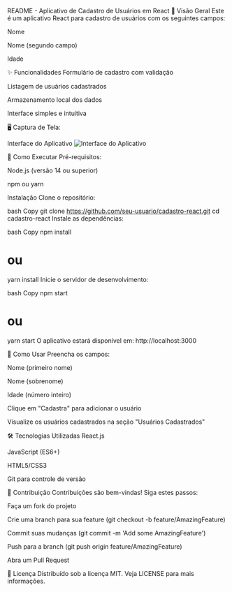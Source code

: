 README - Aplicativo de Cadastro de Usuários em React
📌 Visão Geral
Este é um aplicativo React para cadastro de usuários com os seguintes campos:

Nome

Nome (segundo campo)

Idade

✨ Funcionalidades
Formulário de cadastro com validação

Listagem de usuários cadastrados

Armazenamento local dos dados

Interface simples e intuitiva

🖥️ Captura de Tela:

Interface do Aplicativo
![Interface do Aplicativo](fonte/cadastrarUSUARIO.jpg)

🚀 Como Executar
Pré-requisitos:

Node.js (versão 14 ou superior)

npm ou yarn

Instalação
Clone o repositório:

bash
Copy
git clone https://github.com/seu-usuario/cadastro-react.git
cd cadastro-react
Instale as dependências:

bash
Copy
npm install
# ou
yarn install
Inicie o servidor de desenvolvimento:

bash
Copy
npm start
# ou
yarn start
O aplicativo estará disponível em: http://localhost:3000

📝 Como Usar
Preencha os campos:

Nome (primeiro nome)

Nome (sobrenome)

Idade (número inteiro)

Clique em "Cadastra" para adicionar o usuário

Visualize os usuários cadastrados na seção "Usuários Cadastrados"

🛠️ Tecnologias Utilizadas
React.js

JavaScript (ES6+)

HTML5/CSS3

Git para controle de versão

🤝 Contribuição
Contribuições são bem-vindas! Siga estes passos:

Faça um fork do projeto

Crie uma branch para sua feature (git checkout -b feature/AmazingFeature)

Commit suas mudanças (git commit -m 'Add some AmazingFeature')

Push para a branch (git push origin feature/AmazingFeature)

Abra um Pull Request

📄 Licença
Distribuído sob a licença MIT. Veja LICENSE para mais informações.
